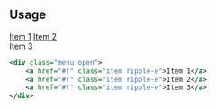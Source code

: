 <ins id="experimental"></ins>

## Usage
<div class="p-4 m-1 bg-dark-1">
	<div class="menu open" style="position: relative;transform: scale(1);width: 110px;opacity: 1;pointer-events: all;">
		<a href="#!" class="item ripple-e">Item 1</a>
		<a href="#!" class="item ripple-e">Item 2</a>
		<a href="#!" class="item ripple-e">Item 3</a>
	</div>
</div> 

```xml
<div class="menu open">
	<a href="#!" class="item ripple-e">Item 1</a>
	<a href="#!" class="item ripple-e">Item 2</a>
	<a href="#!" class="item ripple-e">Item 3</a>
</div>
```

